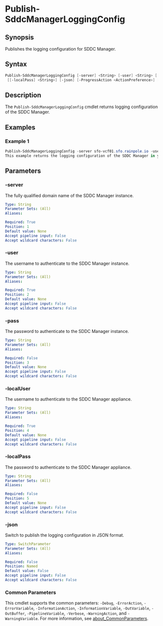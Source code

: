 # Publish-SddcManagerLoggingConfig

## Synopsis

Publishes the logging configuration for SDDC Manager.

## Syntax

```powershell
Publish-SddcManagerLoggingConfig [-server] <String> [-user] <String> [[-pass] <String>] [-localUser] <String>
 [[-localPass] <String>] [-json] [-ProgressAction <ActionPreference>] [<CommonParameters>]
```

## Description

The `Publish-SddcManagerLoggingConfig` cmdlet returns logging configuration of the SDDC Manager.

## Examples

### Example 1

```powershell
Publish-SddcManagerLoggingConfig -server sfo-vcf01.sfo.rainpole.io -user administrator@vsphere.local -pass VMw@re123! -localUser vcf -localPass VMw@re1!
This example returns the logging configuration of the SDDC Manager in your VCF environment.
```

## Parameters

### -server

The fully qualified domain name of the SDDC Manager instance.

```yaml
Type: String
Parameter Sets: (All)
Aliases:

Required: True
Position: 1
Default value: None
Accept pipeline input: False
Accept wildcard characters: False
```

### -user

The username to authenticate to the SDDC Manager instance.

```yaml
Type: String
Parameter Sets: (All)
Aliases:

Required: True
Position: 2
Default value: None
Accept pipeline input: False
Accept wildcard characters: False
```

### -pass

The password to authenticate to the SDDC Manager instance.

```yaml
Type: String
Parameter Sets: (All)
Aliases:

Required: False
Position: 3
Default value: None
Accept pipeline input: False
Accept wildcard characters: False
```

### -localUser

The username to authenticate to the SDDC Manager appliance.

```yaml
Type: String
Parameter Sets: (All)
Aliases:

Required: True
Position: 4
Default value: None
Accept pipeline input: False
Accept wildcard characters: False
```

### -localPass

The password to authenticate to the SDDC Manager appliance.

```yaml
Type: String
Parameter Sets: (All)
Aliases:

Required: False
Position: 5
Default value: None
Accept pipeline input: False
Accept wildcard characters: False
```

### -json

Switch to publish the logging configuration in JSON format.

```yaml
Type: SwitchParameter
Parameter Sets: (All)
Aliases:

Required: False
Position: Named
Default value: False
Accept pipeline input: False
Accept wildcard characters: False
```

### Common Parameters

This cmdlet supports the common parameters: `-Debug`, `-ErrorAction`, `-ErrorVariable`, `-InformationAction`, `-InformationVariable`, `-OutVariable`, `-OutBuffer`, `-PipelineVariable`, `-Verbose`, `-WarningAction`, and `-WarningVariable`. For more information, see [about_CommonParameters](http://go.microsoft.com/fwlink/?LinkID=113216).
